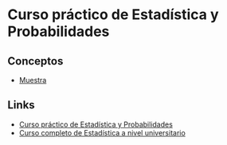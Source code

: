 # Curso práctico de Estadística y Probabilidades

## Conceptos

- [Muestra](./docs/muestra/README.md)

## Links

- [Curso práctico de Estadística y Probabilidades](https://globant.udemy.com/course/curso-practico-de-estadistica-y-probabilidades/learn/lecture/29938646#overview)
- [Curso completo de Estadística a nivel universitario](https://globant.udemy.com/course/curso-completo-de-estadistica-a-nivel-universitario/learn/lecture/43760786?start=0#overview)
